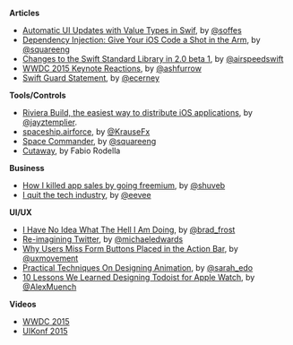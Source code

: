 **Articles**

* [Automatic UI Updates with Value Types in Swif](http://blog.soff.es/automatic-ui-updates-with-value-types/), by [@soffes](https://twitter.com/soffes)
* [Dependency Injection: Give Your iOS Code a Shot in the Arm](https://corner.squareup.com/2015/06/dependency-injection-in-objc.html), by [@squareeng](https://twitter.com/squareeng)
* [Changes to the Swift Standard Library in 2.0 beta 1](http://airspeedvelocity.net/2015/06/09/changes-to-the-swift-standard-library-in-2-0-beta-1/), by [@airspeedswift](https://twitter.com/airspeedswift)
* [WWDC 2015 Keynote Reactions](http://ashfurrow.com/blog/wwdc-2015-keynote-reactions/), by [@ashfurrow](https://twitter.com/ashfurrow)
* [Swift Guard Statement](http://ericcerney.com/swift-guard-statement/), by [@ecerney](https://twitter.com/ecerney)

**Tools/Controls**

* [Riviera Build, the easiest way to distribute iOS applications](http://rivierabuild.com), by [@jayztemplier](https://twitter.com/jayztemplier).
* [spaceship.airforce](https://spaceship.airforce), by [@KrauseFx](https://twitter.com/KrauseFx)
* [Space Commander](https://github.com/square/spacecommander), by [@squareeng](https://twitter.com/squareeng)
* [Cutaway](https://github.com/fabiorodella/Cutaway), by Fabio Rodella

**Business**

* [How I killed app sales by going freemium](https://medium.com/@shuveb/how-i-killed-app-sales-by-going-freemium-31c04c60d2f2), by [@shuveb](https://twitter.com/shuveb)
* [I quit the tech industry](http://eev.ee/blog/2015/06/09/i-quit-the-tech-industry/), by [@eevee](https://twitter.com/eevee)

**UI/UX**

* [I Have No Idea What The Hell I Am Doing](http://bradfrost.com/blog/post/i-have-no-idea-what-the-hell-i-am-doing/), by [@brad_frost](https://twitter.com/brad_frost)
* [Re-imagining Twitter](https://medium.com/@michaeledwards/re-imaging-twitter-ea4e1139fe12), by [@michaeledwards](https://twitter.com/michaeledwards)
* [Why Users Miss Form Buttons Placed in the Action Bar](http://uxmovement.com/mobile/why-users-miss-form-buttons-placed-in-the-action-bar/), by [@uxmovement](https://twitter.com/uxmovement)
* [Practical Techniques On Designing Animation](http://www.smashingmagazine.com/2015/06/08/practical-techniques-on-designing-animation/), by [@sarah_edo](https://twitter.com/sarah_edo)
* [10 Lessons We Learned Designing Todoist for Apple Watch](https://blog.todoist.com/2015/06/10/10-lessons-learned-designing-todoist-apple-watch/), by [@AlexMuench](https://twitter.com/AlexMuench)


**Videos**

* [WWDC 2015](https://developer.apple.com/videos/wwdc/2015/)
* [UIKonf 2015](https://www.youtube.com/playlist?list=PLdr22uU_wISpW6XI1J0S7Lp-X8Km-HaQW)
